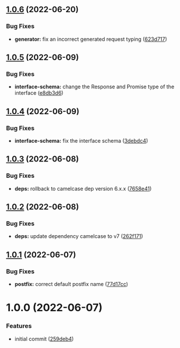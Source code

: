 ## [1.0.6](https://github.com/ruiaraujo012/openapi-express-codegen/compare/v1.0.5...v1.0.6) (2022-06-20)


### Bug Fixes

* **generator:** fix an incorrect generated request typing ([623d717](https://github.com/ruiaraujo012/openapi-express-codegen/commit/623d71723762524c6186fe4470bfa94a96a4dbc2))

## [1.0.5](https://github.com/ruiaraujo012/openapi-express-codegen/compare/v1.0.4...v1.0.5) (2022-06-09)


### Bug Fixes

* **interface-schema:** change the Response and Promise type of the interface ([e8db3d6](https://github.com/ruiaraujo012/openapi-express-codegen/commit/e8db3d6bb542669052689b9781acbec667d106d0))

## [1.0.4](https://github.com/ruiaraujo012/openapi-express-codegen/compare/v1.0.3...v1.0.4) (2022-06-09)


### Bug Fixes

* **interface-schema:** fix the interface schema ([3debdc4](https://github.com/ruiaraujo012/openapi-express-codegen/commit/3debdc4dbc470405df5e33d74d602ed3f3587b9c))

## [1.0.3](https://github.com/ruiaraujo012/openapi-express-codegen/compare/v1.0.2...v1.0.3) (2022-06-08)


### Bug Fixes

* **deps:** rollback to camelcase dep version 6.x.x ([7658e41](https://github.com/ruiaraujo012/openapi-express-codegen/commit/7658e41f1f06f33c1219d029adc5d6c47ae20acc))

## [1.0.2](https://github.com/ruiaraujo012/openapi-express-codegen/compare/v1.0.1...v1.0.2) (2022-06-08)


### Bug Fixes

* **deps:** update dependency camelcase to v7 ([262f171](https://github.com/ruiaraujo012/openapi-express-codegen/commit/262f171fdeb72564f32e7f4b8ad0b3b33a987e6f))

## [1.0.1](https://github.com/ruiaraujo012/openapi-express-codegen/compare/v1.0.0...v1.0.1) (2022-06-07)


### Bug Fixes

* **postfix:** correct default postfix name ([77d17cc](https://github.com/ruiaraujo012/openapi-express-codegen/commit/77d17ccacc9b8402ef449a42dc0ac672763d2f5f))

# 1.0.0 (2022-06-07)


### Features

* initial commit ([259deb4](https://github.com/ruiaraujo012/openapi-express-codegen/commit/259deb4a03c874cf2cbb7129e7cba1d6af0a6e4f))
